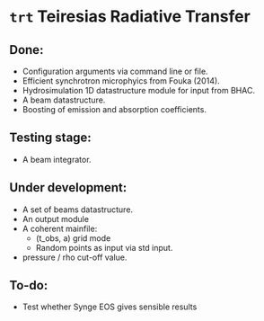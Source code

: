 # `trt` Teiresias Radiative Transfer

## Done:
- Configuration arguments via command line or file.
- Efficient synchrotron microphyics from Fouka (2014).
- Hydrosimulation 1D datastructure module for input from BHAC.
- A beam datastructure.
- Boosting of emission and absorption coefficients.

## Testing stage:
- A beam integrator.

## Under development:
- A set of beams datastructure.
- An output module
- A coherent mainfile:
    - (t\_obs, a) grid mode
    - Random points as input via std input.
- pressure / rho cut-off value.

## To-do:
- Test whether Synge EOS gives sensible results
